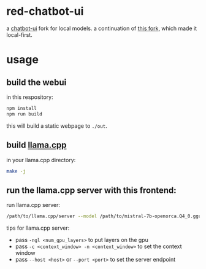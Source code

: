 
# red-chatbot-ui

a [chatbot-ui](https://github.com/mckaywrigley/chatbot-ui) fork for local models. a continuation of [this fork](https://github.com/yportne13/chatbot-ui-llama.cpp), which made it local-first.

# usage

## build the webui

in this respository:
```sh
npm install
npm run build
```

this will build a static webpage to `./out`.

## build [llama.cpp](https://github.com/ggerganov/llama.cpp)

in your llama.cpp directory:
```sh
make -j
```

## run the llama.cpp server with this frontend:

run llama.cpp server:
```sh
/path/to/llama.cpp/server --model /path/to/mistral-7b-openorca.Q4_0.gguf --path /path/to/red-chatbot-ui/out --port 8000
```

tips for llama.cpp server:
+ pass `-ngl <num_gpu_layers>` to put layers on the gpu
+ pass `-c <context_window> -n <context_window>` to set the context window
+ pass `--host <host>` or `--port <port>` to set the server endpoint
